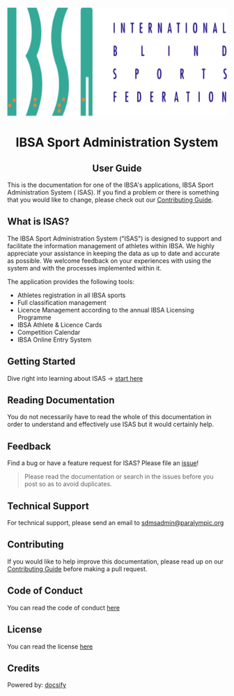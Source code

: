<p align="center">
    <img src="https://raw.githubusercontent.com/paralympics/isas-user-guide/main/docs/_img/ibsa-logo.png" height="250px" alt="IBSA Logo">
</p>

<h1 align="center">IBSA Sport Administration System</h1>
<h2 align="center">User Guide</h2>

This is the documentation for one of the IBSA's applications, IBSA Sport Administration System (
ISAS). If you find a problem or there is something that you would like to change, please check out
our [Contributing Guide](CONTRIBUTING.md).

## What is ISAS?

The IBSA Sport Administration System ("ISAS") is designed to support and facilitate the information
management of athletes within IBSA. We highly appreciate your assistance in keeping the data as up
to date and accurate as possible. We welcome feedback on your experiences with using the system and
with the processes implemented within it.

The application provides the following tools:

- Athletes registration in all IBSA sports
- Full classification management
- Licence Management according to the annual IBSA Licensing Programme
- IBSA Athlete & Licence Cards
- Competition Calendar
- IBSA Online Entry System

## Getting Started

Dive right into learning about
ISAS -> [start here](https://paralympics.github.io/isas-user-guide/#/layout-and-functionalities/access)

## Reading Documentation

You do not necessarily have to read the whole of this documentation in order to understand and
effectively use ISAS but it would certainly help.

## Feedback

Find a bug or have a feature request for ISAS? Please file
an [issue](https://github.com/paralympics/isas-user-guide/issues)!

> Please read the documentation or search in the issues before you post so as to avoid duplicates.

## Technical Support

For technical support, please send an email
to [sdmsadmin@paralympic.org](mailto:sdmsadmin@paralympic.org)

## Contributing

If you would like to help improve this documentation, please read up on
our [Contributing Guide](CONTRIBUTING.md) before making a pull request.

## Code of Conduct

You can read the code of conduct [here](CODE_OF_CONDUCT.md)

## License

You can read the license [here](LICENSE)

## Credits

Powered by: [docsify](https://docsify.js.org)


